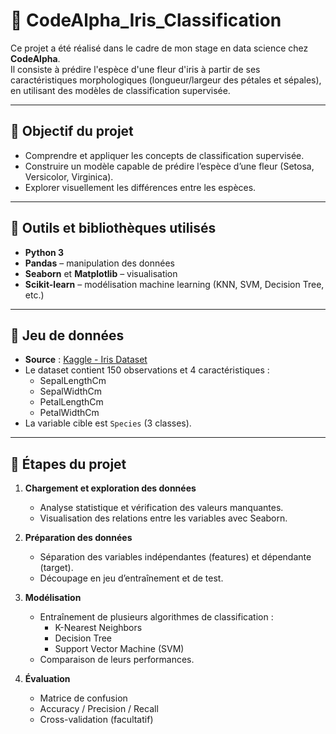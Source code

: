 # 🌸 CodeAlpha_Iris_Classification

Ce projet a été réalisé dans le cadre de mon stage en data science chez **CodeAlpha**.  
Il consiste à prédire l'espèce d'une fleur d'iris à partir de ses caractéristiques morphologiques (longueur/largeur des pétales et sépales), en utilisant des modèles de classification supervisée.

---

## 🎯 Objectif du projet

- Comprendre et appliquer les concepts de classification supervisée.
- Construire un modèle capable de prédire l’espèce d’une fleur (Setosa, Versicolor, Virginica).
- Explorer visuellement les différences entre les espèces.

---

## 🧰 Outils et bibliothèques utilisés

- **Python 3**
- **Pandas** – manipulation des données
- **Seaborn** et **Matplotlib** – visualisation
- **Scikit-learn** – modélisation machine learning (KNN, SVM, Decision Tree, etc.)

---

## 🌸 Jeu de données

- **Source** : [Kaggle - Iris Dataset](https://www.kaggle.com/datasets/saurabh00007/iriscsv)
- Le dataset contient 150 observations et 4 caractéristiques :
  - SepalLengthCm
  - SepalWidthCm
  - PetalLengthCm
  - PetalWidthCm
- La variable cible est `Species` (3 classes).

---

## 🧪 Étapes du projet

1. **Chargement et exploration des données**
   - Analyse statistique et vérification des valeurs manquantes.
   - Visualisation des relations entre les variables avec Seaborn.

2. **Préparation des données**
   - Séparation des variables indépendantes (features) et dépendante (target).
   - Découpage en jeu d’entraînement et de test.

3. **Modélisation**
   - Entraînement de plusieurs algorithmes de classification :
     - K-Nearest Neighbors
     - Decision Tree
     - Support Vector Machine (SVM)
   - Comparaison de leurs performances.

4. **Évaluation**
   - Matrice de confusion
   - Accuracy / Precision / Recall
   - Cross-validation (facultatif)
